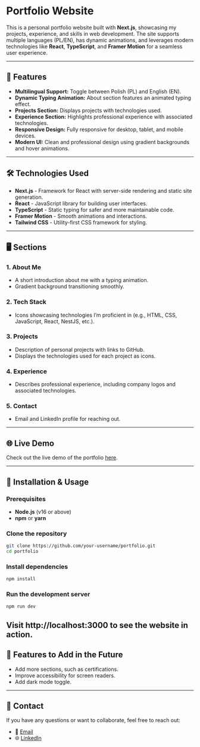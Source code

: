 # Portfolio Website

This is a personal portfolio website built with **Next.js**, showcasing my projects, experience, and skills in web development. The site supports multiple languages (PL/EN), has dynamic animations, and leverages modern technologies like **React**, **TypeScript**, and **Framer Motion** for a seamless user experience.

---

## 🚀 Features
- **Multilingual Support:** Toggle between Polish (PL) and English (EN).
- **Dynamic Typing Animation:** About section features an animated typing effect.
- **Projects Section:** Displays projects with technologies used.
- **Experience Section:** Highlights professional experience with associated technologies.
- **Responsive Design:** Fully responsive for desktop, tablet, and mobile devices.
- **Modern UI:** Clean and professional design using gradient backgrounds and hover animations.

---

## 🛠️ Technologies Used
- **Next.js** - Framework for React with server-side rendering and static site generation.
- **React** - JavaScript library for building user interfaces.
- **TypeScript** - Static typing for safer and more maintainable code.
- **Framer Motion** - Smooth animations and interactions.
- **Tailwind CSS** - Utility-first CSS framework for styling.

---

## 🖥️ Sections
### 1. **About Me**
- A short introduction about me with a typing animation.
- Gradient background transitioning smoothly.

### 2. **Tech Stack**
- Icons showcasing technologies I’m proficient in (e.g., HTML, CSS, JavaScript, React, NestJS, etc.).

### 3. **Projects**
- Description of personal projects with links to GitHub.
- Displays the technologies used for each project as icons.

### 4. **Experience**
- Describes professional experience, including company logos and associated technologies.

### 5. **Contact**
- Email and LinkedIn profile for reaching out.

---

## 🌐 Live Demo
Check out the live demo of the portfolio [here](https://next-js-portfolio-gules.vercel.app/).

---

## 🔧 Installation & Usage

### Prerequisites
- **Node.js** (v16 or above)
- **npm** or **yarn**

### Clone the repository
```bash
git clone https://github.com/your-username/portfolio.git
cd portfolio
```
### Install dependencies
```bash
npm install
```
### Run the development server
```bash
npm run dev
```
Visit http://localhost:3000 to see the website in action.
---
## 🌟 Features to Add in the Future
- Add more sections, such as certifications.
- Improve accessibility for screen readers.
- Add dark mode toggle.
---
## 📧 Contact
If you have any questions or want to collaborate, feel free to reach out:
- 📧 [Email](mailto:bryla.kacper08@gmail.com)
- 🌐 [LinkedIn](https://www.linkedin.com/in/kacper-bry%C5%82a/)
